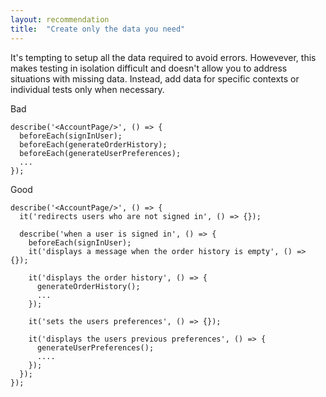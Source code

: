 ```yaml
---
layout: recommendation
title:  "Create only the data you need"
---
```

It's tempting to setup all the data required to avoid errors. Howevever, this
makes testing in isolation difficult and doesn't allow you to address situations
with missing data. Instead, add data for specific contexts or individual tests
only when necessary.

Bad
```
describe('<AccountPage/>', () => {
  beforeEach(signInUser);
  beforeEach(generateOrderHistory);
  beforeEach(generateUserPreferences);
  ...
});
```

Good

```
describe('<AccountPage/>', () => {
  it('redirects users who are not signed in', () => {});

  describe('when a user is signed in', () => {
    beforeEach(signInUser);
    it('displays a message when the order history is empty', () => {});
    
    it('displays the order history', () => {
      generateOrderHistory();
      ...
    });
    
    it('sets the users preferences', () => {});

    it('displays the users previous preferences', () => {
      generateUserPreferences();
      ....
    });
  });
});
```
